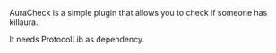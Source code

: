 AuraCheck is a simple plugin that allows you to check if someone has killaura.

It needs ProtocolLib as dependency.
